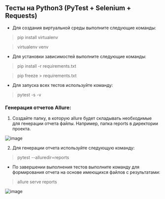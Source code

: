 ## Тесты на Python3 (PyTest + Selenium + Requests)

- Для создания виртуальной среды выполните следующие команды:
> pip install virtualenv

> virtualenv venv

- Для установки зависимостей выполните следующие команды:
> pip install -r requirements.txt

> pip freeze > requirements.txt

- Для запуска всех тестов используйте команду:
> pytest -s -v

### Генерация отчетов Allure:

1. Создайте папку, в которую allure будет складывать необходимые для генерации отчета файлы. Например, папка reports в директории проекта.

![image](https://user-images.githubusercontent.com/106829774/229935744-2e82e1bf-ec81-4949-8943-d295d4c53832.png)

2. Для генерации отчета используйте следующую команду:

> pytest --alluredir=reports

- По завершении выполнения тестов выполните команду для формирования отчета на основе имеющихся файлов с результатами:

> allure serve reports

![image](https://user-images.githubusercontent.com/106829774/229936570-25f315cc-b656-4306-b0fc-32ec1d0f4727.png)
